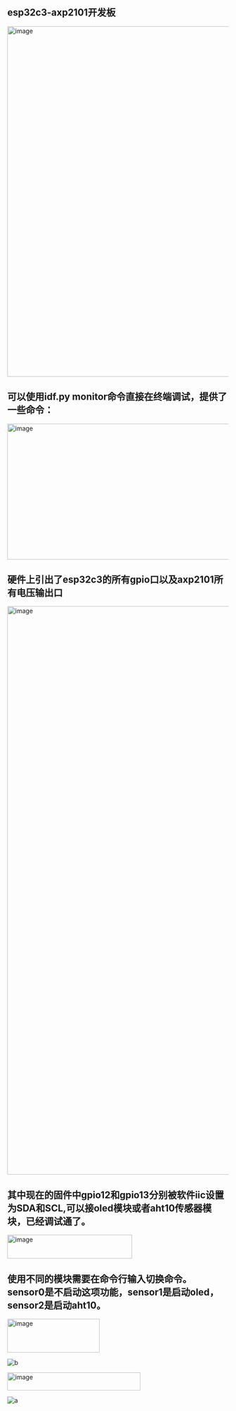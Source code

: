 ## esp32c3-axp2101开发板  

<img width="1147" height="797" alt="image" src="https://github.com/user-attachments/assets/64245a2c-7c3c-41c6-9229-d62f6daec0ce" />  

## 可以使用idf.py monitor命令直接在终端调试，提供了一些命令：  

<img width="543" height="309" alt="image" src="https://github.com/user-attachments/assets/e5123a74-b407-4f51-9ddc-47d954390d39" />  

## 硬件上引出了esp32c3的所有gpio口以及axp2101所有电压输出口  

<img width="825" height="1293" alt="image" src="https://github.com/user-attachments/assets/48ad0e72-d108-4594-837c-4ac01fb47092" />  

## 其中现在的固件中gpio12和gpio13分别被软件iic设置为SDA和SCL,可以接oled模块或者aht10传感器模块，已经调试通了。  

<img width="284" height="54" alt="image" src="https://github.com/user-attachments/assets/8f64795b-6352-4e43-b03c-290f2851fb4a" />  

## 使用不同的模块需要在命令行输入切换命令。sensor0是不启动这项功能，sensor1是启动oled，sensor2是启动aht10。  

<img width="210" height="77" alt="image" src="https://github.com/user-attachments/assets/86dec02d-a2c6-49ac-be04-1abb79557640" />  

![b](https://github.com/user-attachments/assets/5c50341d-ce96-425e-b264-8cb5b0605dc9)

<img width="303" height="41" alt="image" src="https://github.com/user-attachments/assets/dc7ea016-e02b-4e15-9648-35daebe7c11a" />  

![a](https://github.com/user-attachments/assets/583ae89d-1f2f-450a-9062-e60487c94345)

